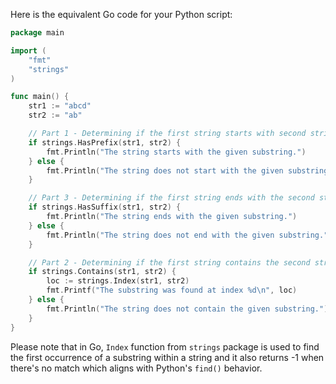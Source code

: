  Here is the equivalent Go code for your Python script:

```Go
package main

import (
	"fmt"
	"strings"
)

func main() {
	str1 := "abcd"
	str2 := "ab"

	// Part 1 - Determining if the first string starts with second string
	if strings.HasPrefix(str1, str2) {
		fmt.Println("The string starts with the given substring.")
	} else {
		fmt.Println("The string does not start with the given substring.")
	}

	// Part 3 - Determining if the first string ends with the second string
	if strings.HasSuffix(str1, str2) {
		fmt.Println("The string ends with the given substring.")
	} else {
		fmt.Println("The string does not end with the given substring.")
	}

	// Part 2 - Determining if the first string contains the second string at any location
	if strings.Contains(str1, str2) {
		loc := strings.Index(str1, str2)
		fmt.Printf("The substring was found at index %d\n", loc)
	} else {
		fmt.Println("The string does not contain the given substring.")
	}
}
```

Please note that in Go, `Index` function from `strings` package is used to find the first occurrence of a substring within a string and it also returns -1 when there's no match which aligns with Python's `find()` behavior.
